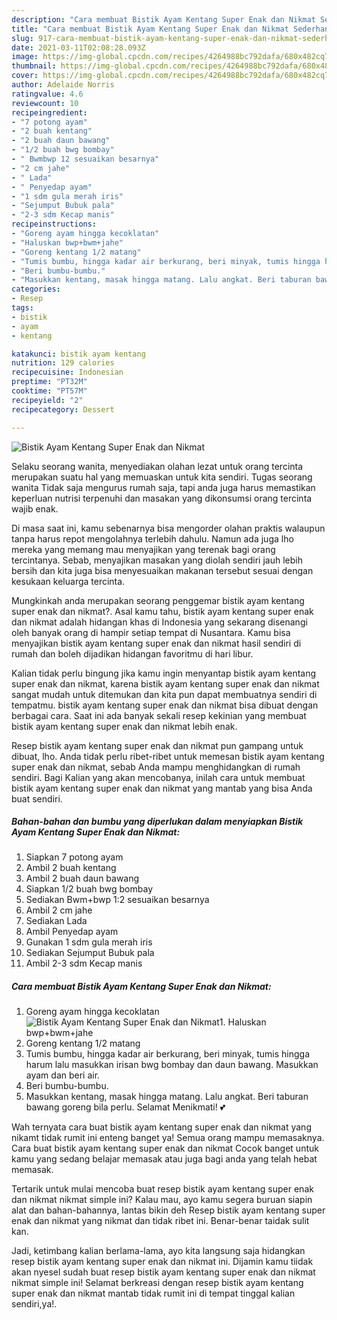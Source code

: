 ```yaml
---
description: "Cara membuat Bistik Ayam Kentang Super Enak dan Nikmat Sederhana dan Mudah Dibuat"
title: "Cara membuat Bistik Ayam Kentang Super Enak dan Nikmat Sederhana dan Mudah Dibuat"
slug: 917-cara-membuat-bistik-ayam-kentang-super-enak-dan-nikmat-sederhana-dan-mudah-dibuat
date: 2021-03-11T02:08:28.093Z
image: https://img-global.cpcdn.com/recipes/4264988bc792dafa/680x482cq70/bistik-ayam-kentang-super-enak-dan-nikmat-foto-resep-utama.jpg
thumbnail: https://img-global.cpcdn.com/recipes/4264988bc792dafa/680x482cq70/bistik-ayam-kentang-super-enak-dan-nikmat-foto-resep-utama.jpg
cover: https://img-global.cpcdn.com/recipes/4264988bc792dafa/680x482cq70/bistik-ayam-kentang-super-enak-dan-nikmat-foto-resep-utama.jpg
author: Adelaide Norris
ratingvalue: 4.6
reviewcount: 10
recipeingredient:
- "7 potong ayam"
- "2 buah kentang"
- "2 buah daun bawang"
- "1/2 buah bwg bombay"
- " Bwmbwp 12 sesuaikan besarnya"
- "2 cm jahe"
- " Lada"
- " Penyedap ayam"
- "1 sdm gula merah iris"
- "Sejumput Bubuk pala"
- "2-3 sdm Kecap manis"
recipeinstructions:
- "Goreng ayam hingga kecoklatan"
- "Haluskan bwp+bwm+jahe"
- "Goreng kentang 1/2 matang"
- "Tumis bumbu, hingga kadar air berkurang, beri minyak, tumis hingga harum lalu masukkan irisan bwg bombay dan daun bawang. Masukkan ayam dan beri air."
- "Beri bumbu-bumbu."
- "Masukkan kentang, masak hingga matang. Lalu angkat. Beri taburan bawang goreng bila perlu. Selamat Menikmati! 💕"
categories:
- Resep
tags:
- bistik
- ayam
- kentang

katakunci: bistik ayam kentang 
nutrition: 129 calories
recipecuisine: Indonesian
preptime: "PT32M"
cooktime: "PT57M"
recipeyield: "2"
recipecategory: Dessert

---
```



![Bistik Ayam Kentang Super Enak dan Nikmat](https://img-global.cpcdn.com/recipes/4264988bc792dafa/680x482cq70/bistik-ayam-kentang-super-enak-dan-nikmat-foto-resep-utama.jpg)

Selaku seorang wanita, menyediakan olahan lezat untuk orang tercinta merupakan suatu hal yang memuaskan untuk kita sendiri. Tugas seorang  wanita Tidak saja mengurus rumah saja, tapi anda juga harus memastikan keperluan nutrisi terpenuhi dan masakan yang dikonsumsi orang tercinta wajib enak.

Di masa  saat ini, kamu sebenarnya bisa mengorder olahan praktis walaupun tanpa harus repot mengolahnya terlebih dahulu. Namun ada juga lho mereka yang memang mau menyajikan yang terenak bagi orang tercintanya. Sebab, menyajikan masakan yang diolah sendiri jauh lebih bersih dan kita juga bisa menyesuaikan makanan tersebut sesuai dengan kesukaan keluarga tercinta. 



Mungkinkah anda merupakan seorang penggemar bistik ayam kentang super enak dan nikmat?. Asal kamu tahu, bistik ayam kentang super enak dan nikmat adalah hidangan khas di Indonesia yang sekarang disenangi oleh banyak orang di hampir setiap tempat di Nusantara. Kamu bisa menyajikan bistik ayam kentang super enak dan nikmat hasil sendiri di rumah dan boleh dijadikan hidangan favoritmu di hari libur.

Kalian tidak perlu bingung jika kamu ingin menyantap bistik ayam kentang super enak dan nikmat, karena bistik ayam kentang super enak dan nikmat sangat mudah untuk ditemukan dan kita pun dapat membuatnya sendiri di tempatmu. bistik ayam kentang super enak dan nikmat bisa dibuat dengan berbagai cara. Saat ini ada banyak sekali resep kekinian yang membuat bistik ayam kentang super enak dan nikmat lebih enak.

Resep bistik ayam kentang super enak dan nikmat pun gampang untuk dibuat, lho. Anda tidak perlu ribet-ribet untuk memesan bistik ayam kentang super enak dan nikmat, sebab Anda mampu menghidangkan di rumah sendiri. Bagi Kalian yang akan mencobanya, inilah cara untuk membuat bistik ayam kentang super enak dan nikmat yang mantab yang bisa Anda buat sendiri.

<!--inarticleads1-->

##### Bahan-bahan dan bumbu yang diperlukan dalam menyiapkan Bistik Ayam Kentang Super Enak dan Nikmat:

1. Siapkan 7 potong ayam
1. Ambil 2 buah kentang
1. Ambil 2 buah daun bawang
1. Siapkan 1/2 buah bwg bombay
1. Sediakan  Bwm+bwp 1:2 sesuaikan besarnya
1. Ambil 2 cm jahe
1. Sediakan  Lada
1. Ambil  Penyedap ayam
1. Gunakan 1 sdm gula merah iris
1. Sediakan Sejumput Bubuk pala
1. Ambil 2-3 sdm Kecap manis




<!--inarticleads2-->

##### Cara membuat Bistik Ayam Kentang Super Enak dan Nikmat:

1. Goreng ayam hingga kecoklatan
<img src="https://img-global.cpcdn.com/steps/2099afbd46b3a28b/160x128cq70/bistik-ayam-kentang-super-enak-dan-nikmat-langkah-memasak-1-foto.jpg" alt="Bistik Ayam Kentang Super Enak dan Nikmat">1. Haluskan bwp+bwm+jahe
1. Goreng kentang 1/2 matang
1. Tumis bumbu, hingga kadar air berkurang, beri minyak, tumis hingga harum lalu masukkan irisan bwg bombay dan daun bawang. Masukkan ayam dan beri air.
1. Beri bumbu-bumbu.
1. Masukkan kentang, masak hingga matang. Lalu angkat. Beri taburan bawang goreng bila perlu. Selamat Menikmati! 💕




Wah ternyata cara buat bistik ayam kentang super enak dan nikmat yang nikamt tidak rumit ini enteng banget ya! Semua orang mampu memasaknya. Cara buat bistik ayam kentang super enak dan nikmat Cocok banget untuk kamu yang sedang belajar memasak atau juga bagi anda yang telah hebat memasak.

Tertarik untuk mulai mencoba buat resep bistik ayam kentang super enak dan nikmat nikmat simple ini? Kalau mau, ayo kamu segera buruan siapin alat dan bahan-bahannya, lantas bikin deh Resep bistik ayam kentang super enak dan nikmat yang nikmat dan tidak ribet ini. Benar-benar taidak sulit kan. 

Jadi, ketimbang kalian berlama-lama, ayo kita langsung saja hidangkan resep bistik ayam kentang super enak dan nikmat ini. Dijamin kamu tiidak akan nyesel sudah buat resep bistik ayam kentang super enak dan nikmat nikmat simple ini! Selamat berkreasi dengan resep bistik ayam kentang super enak dan nikmat mantab tidak rumit ini di tempat tinggal kalian sendiri,ya!.

